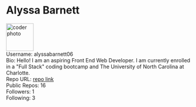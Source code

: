 # <span style="color:"> Alyssa Barnett</span>  
<img src="https://avatars3.githubusercontent.com/u/55605357?v=4" alt="coder photo" height="75"><br>
Username: alyssabarnett06  
Bio: Hello! I am an aspiring Front End Web Developer. I am currently enrolled in a "Full Stack" coding bootcamp and The University of North Carolina at Charlotte.   
Repo URL: [repo link](https://api.github.com/users/alyssabarnett06/repos)  
Public Repos:  16  
Followers: 1  
Following: 3  
